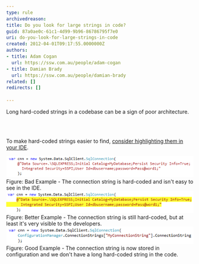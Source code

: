```yaml
---
type: rule
archivedreason: 
title: Do you look for large strings in code?
guid: 87a0ae0c-61c1-4d99-9b96-86786795f7e0
uri: do-you-look-for-large-strings-in-code
created: 2012-04-01T09:17:55.0000000Z
authors:
- title: Adam Cogan
  url: https://ssw.com.au/people/adam-cogan
- title: Damian Brady
  url: https://ssw.com.au/people/damian-brady
related: []
redirects: []

---
```



<p>Long hard-coded strings in a codebase can be a sign of poor architecture.</p>
<br><excerpt class='endintro'></excerpt><br>
<p>​To make hard-coded strings easier to find, <a href="/do-you-highlight-strings-in-your-code-editor">consider highlighting them in your IDE</a>.</p>
<img class="ms-rteCustom-ImageArea" src="LongStringBadExample.png" alt="longstringbadexample.png" /><br>
<span class="ssw-rteStyle-FigureBad">Figure: Bad Example - The connection string is hard-coded and isn't easy to see in the IDE.</span>
<img class="ms-rteCustom-ImageArea" src="longstringbadexample2.png" alt="longstringbadexample2.png" />
<span class="ssw-rteStyle-FigureBad">Figure: Better Example - The connection string is still hard-coded, but at least it's very visible to the developers.</span>
<img class="ms-rteCustom-ImageArea" src="ShortStrings.png" alt="longstringgood.png" />
<span class="ssw-rteStyle-FigureGood">Figure: Good Example - The connection string is now stored in configuration and we don't have a long hard-coded string in the code.</span>


